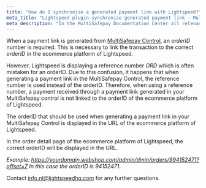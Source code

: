 ```yaml
---
title: "How do I synchronise a generated payment link with Lightspeed?"
meta_title: "Lightspeed plugin synchronise generated payment link - MultiSafepay Documentation Center"
meta_description: "In the MultiSafepay Documentation Center all relevant information regarding our Plugins and API. As well as Support pages for Payment Method, Tools and General Questions. You can also find the contact details of our Support Team and Integration Team."
---
```


When a payment link is generated from [MultiSafepay Control](https://merchant.multisafepay.com), an _orderID_ number is required. This is necessary to link the transaction to the correct _orderID_ in the ecommerce platform of Lightspeed.

However, Lightspeed is displaying a reference number _ORD_ which is often mistaken for an orderID.
Due to this confusion, it happens that when generating a payment link in the MultiSafepay Control, the reference number is used instead of the orderID.
Therefore, when using a reference number, a payment received through a payment link generated in your MultiSafepay control is not linked to the orderID of the ecommerce platform of Lightspeed.

The orderID that should be used when generating a payment link in your MultiSafepay Control is displayed in the URL of the ecommerce platform of Lightspeed.  

In the order detail page of the ecommerce platform of Lightspeed, the correct orderID will be displayed in the URL.

_Example: https://yourdomain.webshop.com/admin/dmin/orders/994152471?offset=7
In this case the orderID is 94152471_.

Contact <info.nl@lightspeedhq.com> for any further questions.
